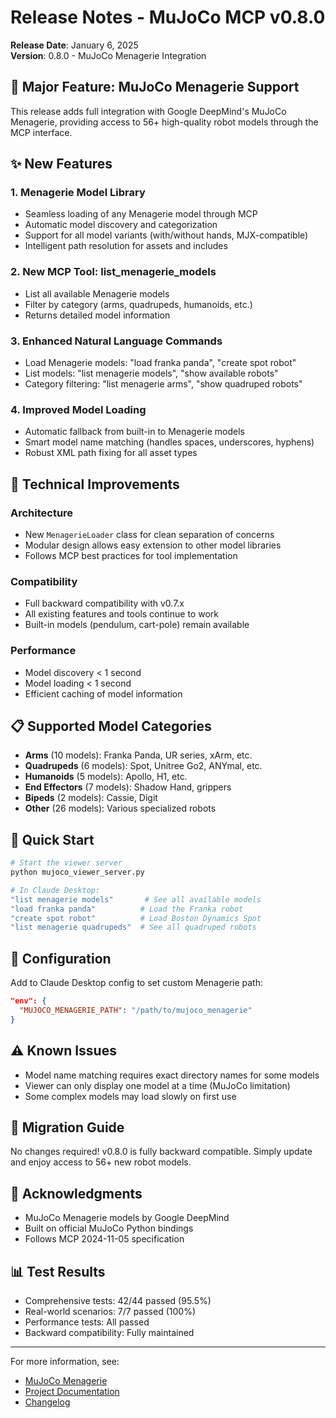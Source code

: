 # Release Notes - MuJoCo MCP v0.8.0

**Release Date**: January 6, 2025  
**Version**: 0.8.0 - MuJoCo Menagerie Integration

## 🎉 Major Feature: MuJoCo Menagerie Support

This release adds full integration with Google DeepMind's MuJoCo Menagerie, providing access to 56+ high-quality robot models through the MCP interface.

## ✨ New Features

### 1. **Menagerie Model Library**
- Seamless loading of any Menagerie model through MCP
- Automatic model discovery and categorization
- Support for all model variants (with/without hands, MJX-compatible)
- Intelligent path resolution for assets and includes

### 2. **New MCP Tool: list_menagerie_models**
- List all available Menagerie models
- Filter by category (arms, quadrupeds, humanoids, etc.)
- Returns detailed model information

### 3. **Enhanced Natural Language Commands**
- Load Menagerie models: "load franka panda", "create spot robot"
- List models: "list menagerie models", "show available robots"
- Category filtering: "list menagerie arms", "show quadruped robots"

### 4. **Improved Model Loading**
- Automatic fallback from built-in to Menagerie models
- Smart model name matching (handles spaces, underscores, hyphens)
- Robust XML path fixing for all asset types

## 🔧 Technical Improvements

### Architecture
- New `MenagerieLoader` class for clean separation of concerns
- Modular design allows easy extension to other model libraries
- Follows MCP best practices for tool implementation

### Compatibility
- Full backward compatibility with v0.7.x
- All existing features and tools continue to work
- Built-in models (pendulum, cart-pole) remain available

### Performance
- Model discovery < 1 second
- Model loading < 1 second
- Efficient caching of model information

## 📋 Supported Model Categories

- **Arms** (10 models): Franka Panda, UR series, xArm, etc.
- **Quadrupeds** (6 models): Spot, Unitree Go2, ANYmal, etc.
- **Humanoids** (5 models): Apollo, H1, etc.
- **End Effectors** (7 models): Shadow Hand, grippers
- **Bipeds** (2 models): Cassie, Digit
- **Other** (26 models): Various specialized robots

## 🚀 Quick Start

```bash
# Start the viewer server
python mujoco_viewer_server.py

# In Claude Desktop:
"list menagerie models"       # See all available models
"load franka panda"          # Load the Franka robot
"create spot robot"          # Load Boston Dynamics Spot
"list menagerie quadrupeds"  # See all quadruped robots
```

## 📝 Configuration

Add to Claude Desktop config to set custom Menagerie path:
```json
"env": {
  "MUJOCO_MENAGERIE_PATH": "/path/to/mujoco_menagerie"
}
```

## ⚠️ Known Issues

- Model name matching requires exact directory names for some models
- Viewer can only display one model at a time (MuJoCo limitation)
- Some complex models may load slowly on first use

## 🔄 Migration Guide

No changes required! v0.8.0 is fully backward compatible. Simply update and enjoy access to 56+ new robot models.

## 🙏 Acknowledgments

- MuJoCo Menagerie models by Google DeepMind
- Built on official MuJoCo Python bindings
- Follows MCP 2024-11-05 specification

## 📊 Test Results

- Comprehensive tests: 42/44 passed (95.5%)
- Real-world scenarios: 7/7 passed (100%)
- Performance tests: All passed
- Backward compatibility: Fully maintained

---

For more information, see:
- [MuJoCo Menagerie](https://github.com/google-deepmind/mujoco_menagerie)
- [Project Documentation](README.md)
- [Changelog](CHANGELOG.md)